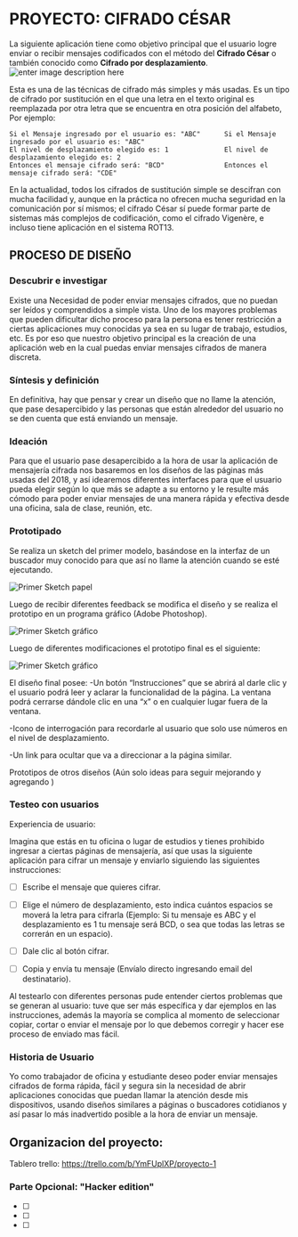 # PROYECTO: CIFRADO CÉSAR

La siguiente aplicación tiene como objetivo principal que el usuario logre enviar o recibir mensajes codificados con el método del **Cifrado César** o también conocido como **Cifrado por desplazamiento**.
![enter image description here](https://i.ibb.co/WHXC9dD/2blog.png)

Esta es una de las técnicas de cifrado más simples y más usadas. Es un tipo de cifrado por sustitución en el que una letra en el texto original es reemplazada por otra letra que se encuentra en otra posición del alfabeto, Por ejemplo:

    Si el Mensaje ingresado por el usuario es: "ABC"      Si el Mensaje ingresado por el usuario es: "ABC"             
    El nivel de desplazamiento elegido es: 1              El nivel de desplazamiento elegido es: 2
    Entonces el mensaje cifrado será: "BCD"               Entonces el mensaje cifrado será: "CDE"    

En la actualidad, todos los cifrados de sustitución simple se descifran con mucha facilidad y, aunque en la práctica no ofrecen mucha seguridad en la comunicación por sí mismos; el cifrado César sí puede formar parte de sistemas más complejos de codificación, como el cifrado Vigenère, e incluso tiene aplicación en el sistema ROT13.

## PROCESO DE DISEÑO

### Descubrir e investigar

Existe una Necesidad de poder enviar mensajes cifrados, que no puedan ser leídos y comprendidos a simple vista. Uno de los mayores problemas que pueden dificultar dicho proceso para la persona es tener restricción a ciertas aplicaciones muy conocidas ya sea en su lugar de trabajo, estudios, etc. Es por eso que nuestro objetivo principal es la creación de una aplicación web en la cual puedas enviar mensajes cifrados de manera discreta.

### **Síntesis y definición**

En definitiva, hay que pensar y crear un diseño que no llame la atención, que pase desapercibido y las personas que están alrededor del usuario no se den cuenta que está enviando un mensaje.

### **Ideación**

Para que el usuario pase desapercibido a la hora de usar la aplicación de mensajería cifrada nos basaremos en los diseños de las páginas más usadas del 2018, y así idearemos diferentes interfaces para que el usuario pueda elegir según lo que más se adapte a su entorno y le resulte más cómodo para poder enviar mensajes de una manera rápida y efectiva desde una oficina, sala de clase, reunión, etc.

### **Prototipado**

Se realiza un sketch del primer modelo, basándose en la interfaz de un buscador muy conocido para que así no llame la atención cuando se esté ejecutando.

![Primer Sketch papel](http://subirimagen.me/uploads/20181206191033.png)

Luego de recibir diferentes feedback se modifica el diseño y se realiza el prototipo en un programa gráfico (Adobe Photoshop).

![Primer Sketch gráfico](http://subirimagen.me/uploads/20181206191533.jpg)

Luego de diferentes modificaciones el prototipo final es el siguiente:

![Primer Sketch gráfico](http://subirimagen.me/uploads/20181206195609.png)

El diseño  final posee:
-Un botón “Instrucciones” que se abrirá al darle clic y el usuario podrá leer y aclarar la funcionalidad de la página. La ventana podrá cerrarse dándole clic en una “x” o en cualquier lugar fuera de la ventana.

-Icono de interrogación para recordarle al usuario que solo use números en el nivel de desplazamiento.

-Un link para ocultar que va a direccionar a la página similar.


Prototipos de otros diseños (Aún solo ideas para seguir mejorando y agregando )


### **Testeo con usuarios**

Experiencia de usuario: 

Imagina que estás en tu oficina o lugar de estudios y tienes prohibido ingresar a ciertas páginas de mensajería, así que usas la siguiente aplicación para cifrar un mensaje y enviarlo siguiendo las siguientes instrucciones:

- [ ] Escribe el mensaje que quieres cifrar.

- [ ] Elige el número de desplazamiento, esto indica cuántos espacios se moverá la letra para cifrarla (Ejemplo: Si tu mensaje es ABC y el desplazamiento es 1 tu mensaje será BCD, o sea que todas las letras se correrán en un espacio).

- [ ] Dale clic al botón cifrar.

- [ ] Copia y envía tu mensaje (Envíalo directo ingresando email del destinatario).

Al testearlo con diferentes personas pude entender ciertos problemas que se generan al usuario: tuve que ser más específica y dar ejemplos en las instrucciones, además la mayoría se complica al momento de seleccionar copiar, cortar o enviar el mensaje por lo que debemos corregir y hacer ese proceso de enviado mas fácil.

### Historia de Usuario

Yo como trabajador de oficina y estudiante deseo poder enviar mensajes cifrados de forma rápida, fácil y segura sin la necesidad de abrir aplicaciones conocidas que puedan llamar la atención desde mis dispositivos, usando diseños similares a páginas o buscadores cotidianos y así pasar lo más inadvertido posible a la hora de enviar un mensaje.

## Organizacion del proyecto:

Tablero trello: https://trello.com/b/YmFUplXP/proyecto-1


### Parte Opcional: "Hacker edition"
* [ ] 
* [ ] 
* [ ] 
